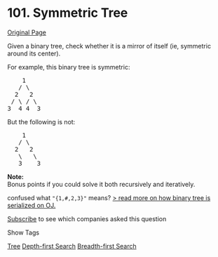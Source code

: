 # 101. Symmetric Tree

[Original Page](https://leetcode.com/problems/symmetric-tree/)

Given a binary tree, check whether it is a mirror of itself (ie, symmetric around its center).

For example, this binary tree is symmetric:

<pre>    1
   / \
  2   2
 / \ / \
3  4 4  3
</pre>

But the following is not:  

<pre>    1
   / \
  2   2
   \   \
   3    3
</pre>

**Note:**  
Bonus points if you could solve it both recursively and iteratively.

confused what `"{1,#,2,3}"` means? [> read more on how binary tree is serialized on OJ.](#)

<div class="spoilers" style="display: none;">  
**OJ's Binary Tree Serialization:**

The serialization of a binary tree follows a level order traversal, where '#' signifies a path terminator where no node exists below.

Here's an example:  

<pre>   1
  / \
 2   3
    /
   4
    \
     5
</pre>

The above binary tree is serialized as `"{1,2,3,#,#,4,#,#,5}"`.</div>

<div>

[Subscribe](/subscribe/) to see which companies asked this question

</div>

<div>

<div id="tags" class="btn btn-xs btn-warning">Show Tags</div>

<span class="hidebutton">[Tree](/tag/tree/) [Depth-first Search](/tag/depth-first-search/) [Breadth-first Search](/tag/breadth-first-search/)</span></div>